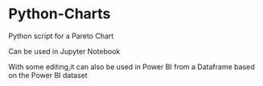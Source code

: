 # Python-Charts

Python script for a Pareto Chart

Can be used in Jupyter Notebook

With some editing,it can also be used in Power BI from a Dataframe based on the Power BI dataset
